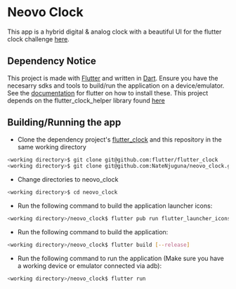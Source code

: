 # Neovo Clock

This app is a hybrid digital & analog clock with a beautiful UI for the flutter clock challenge [here](https://www.flutter.dev/clock).

## Dependency Notice
This project is made with [Flutter](https://flutter.dev) and written in [Dart](https://dart.io). Ensure you have the necesarry sdks and tools to build/run the application on a device/emulator. See the [documentation](https://flutter.dev/docs) for flutter on how to install these.
This project depends on the flutter_clock_helper library found [here](https://github.com/flutter/flutter_clock)

## Building/Running the app

- Clone the dependency project's [flutter_clock](https://github.com/flutter/flutter_clock) and this repository in the same working directory
```bash
<working directory>$ git clone git@github.com:flutter/flutter_clock
<working directory>$ git clone git@github.com:NateNjuguna/neovo_clock.git
```
- Change directories to neovo_clock
```bash
<working directory>$ cd neovo_clock
```
- Run the following command to build the application launcher icons:
```bash
<working directory>/neovo_clock$ flutter pub run flutter_launcher_icons:main
```
- Run the following command to build the application:
```bash
<working directory>/neovo_clock$ flutter build [--release]
```
- Run the following command to run the application (Make sure you have a working device or emulator connected via adb):
```bash
<working directory>/neovo_clock$ flutter run
```
